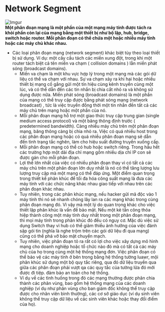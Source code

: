 # Network Segment 
![Imgur](https://i.imgur.com/mzqgJjA.gif)
<br>
**Một phân đoạn mạng là một phần của một mạng máy tính được tách ra khỏi phần còn lại của mạng bằng một thiết bị như bộ lặp, hub, bridge, switch hoặc router. Mỗi phân đoạn có thể chứa một hoặc nhiều máy tính hoặc các máy chủ khác nhau.**
- Các loại phân đoạn mạng (network segment) khác biệt tùy theo loại thiết bị sử dụng. Ví dụ: một cây cầu tách các miền xung đột, trong khi một router tách biệt cả tên miền va chạm ( collision domains ) lẫn miền phát sóng (broadcast domains).
  - Miền va chạm là một khu vực hợp lý trong một mạng mà các gói dữ liệu có thể va chạm với nhau. Sự va chạm xảy ra khi hai hoặc nhiều thiết bị mạng cố gắng gửi một tín hiệu cùng kênh truyền cùng một lúc, và có thể dẫn đến các tin nhắn bị chia cắt nhỏ ra và không sử dụng được nữa. Miền phát sóng (broadcast domains) là một phần của mạng có thể truy cập được bằng phát sóng mạng  (network broadcast) , tức là  việc truyền đồng thời một tin nhắn đến tất cả các máy chủ trên mạng hoặc một phần của nó.
  - Mỗi phân đoạn mạng hỗ trợ một giao thức truy cập trung gian (single medium access protocol)  và một băng thông định trước ( predetermined bandwidth). Càng nhiều máy chủ trên một phân đoạn mạng, băng thông càng bị chia nhỏ ra. Việc có quá nhiều host trong các phân đoạn mạng hoặc có quá nhiều phân đoạn mạng sẽ  dẫn đến tình trạng tắc nghẽn, làm cho hiệu suất đường truyền xuống cấp.
  - Mỗi phân đoạn mạng có thể có hub hoặc switch riêng. Trong hầu hết các trường hợp một dải địa chỉ mạng gồm nhiều dịa chỉ IP con sẽ được gán cho mỗi phân đoạn.
  - Lợi thế lớn nhất của việc có nhiều phân đoạn thay vì có tất cả các máy chủ trên một phân đoạn lớn duy nhất là nó có thể tăng lượng lưu lượng truy cập mà một mạng có thể đáp ứng. Một điểm quan trọng trong thiết kế phân khúc để tối đa hóa công suất mạng là đưa các máy tính với các chức năng khác nhau giao tiếp với nhau trên các phân đoạn khác nhau.
   - Tuy nhiên, trong các phân khúc mạng, nếu hacker gửi mã độc vào 1 máy tính thì nó sẽ nhanh chóng lây lan ra các mạng khác trong cùng phân đoạn mạng đó. Vì vậy mà một lý do quan trọng khác cho việc thiết lập phân khúc là vấn đề bảo mật. Nếu một kẻ tấn công thỏa hiệp thành công một máy tính duy nhất trong một phân đoạn mạng, thì mọi máy tính trong phân khúc đó đều có nguy cơ. Mặc dù việc sử dụng Switch thay vì hub có thể giảm thiểu ảnh hưởng của việc đánh sập gói tin (nghĩa là nghe trộm trên các gói dữ liệu đi qua mạng) cũng có thể phá vỡ bảo mật chuyển mạch.
   - Tuy nhiên, việc phân đoạn tỏ ra rất có lợi cho việc xây dựng mô hình mạng cho doanh nghiệp hoặc tổ chức nào đó mà có tất cả các máy chủ của họ trong cùng một hệ thống mạng đơn. Việc phân đoạn có thể bảo vệ các máy tính ở bên trong bằng hệ thống tường luawr, mội phân khúc sử dụng một bộ quy tắc riêng, qua đó dữ liệu truyền qua giữa các phân đoạn phải vượt qa các quy tắc của tường lửa đó mới được đi tiệp. đảm bảo an toàn cho hệ thống.
    - Ví dụ về các tình huống trong đó các mạng thường được phân chia thành các phân vùng, bao gồm hệ thống mạng của các doanh nghiệp (ví dụ như phân vùng cho ban giám đốc  không thể truy cập được cho nhân viên bình thường), các cơ sở giáo dục (ví dụ sinh viên không thể truy cập dữ liệu về các sinh viên khác hoặc thay đổi điểm của họ).
